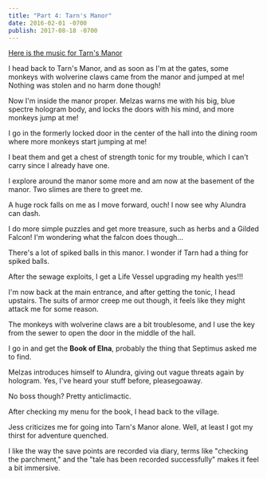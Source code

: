 ```yaml
---
title: "Part 4: Tarn's Manor"
date: 2016-02-01 -0700
publish: 2017-08-18 -0700
---
```


[Here is the music for Tarn's Manor](https://www.youtube.com/watch?v=SX8Mr1TbkMI)

I head back to Tarn's Manor, and as soon as I'm at the gates, some monkeys with wolverine claws came from the manor and jumped at me! Nothing was stolen and no harm done though!

Now I'm inside the manor proper. Melzas warns me with his big, blue spectre hologram body, and locks the doors with his mind, and more monkeys jump at me!

I go in the formerly locked door in the center of the hall into the dining room where more monkeys start jumping at me!

I beat them and get a chest of strength tonic for my trouble, which I can't carry since I already have one.

I explore around the manor some more and am now at the basement of the manor. Two slimes are there to greet me.

A huge rock falls on me as I move forward, ouch! I now see why Alundra can dash.

I do more simple puzzles and get more treasure, such as herbs and a Gilded Falcon! I'm wondering what the falcon does though...

There's a lot of spiked balls in this manor. I wonder if Tarn had a thing for spiked balls.

After the sewage exploits, I get a Life Vessel upgrading my health yes!!!

I'm now back at the main entrance, and after getting the tonic, I head upstairs. The suits of armor creep me out though, it feels like they might attack me for some reason.

The monkeys with wolverine claws are a bit troublesome, and I use the key from the sewer to open the door in the middle of the hall.

I go in and get the **Book of Elna**, probably the thing that Septimus asked me to find.

Melzas introduces himself to Alundra, giving out vague threats again by hologram. Yes, I've heard your stuff before, pleasegoaway.

No boss though? Pretty anticlimactic.

After checking my menu for the book, I head back to the village.

Jess criticizes me for going into Tarn's Manor alone. Well, at least I got my thirst for adventure quenched.

I like the way the save points are recorded via diary, terms like "checking the parchment," and the "tale has been recorded successfully" makes it feel a bit immersive.
